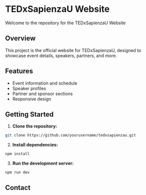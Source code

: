 # TEDxSapienzaU Website

Welcome to the repository for the TEDxSapienzaU Website

## Overview

This project is the official website for TEDxSapienzaU, designed to showcase event details, speakers, partners, and more.

## Features

- Event information and schedule
- Speaker profiles
- Partner and sponsor sections
- Responsive design

## Getting Started

1. **Clone the repository:**

```bash
git clone https://github.com/yourusername/tedxsapienzau.git
```

2. **Install dependencies:**

```bash
npm install
```

3. **Run the development server:**

```bash
npm run dev
```

<!-- ## License

This project is licensed under the MIT License. -->

## Contact
